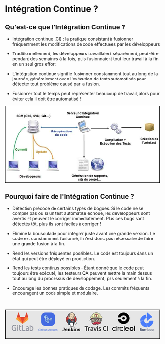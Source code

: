 # Intégration Continue ?

## Qu'est-ce que l'Intégration Continue ?

- Intégration continue (CI) : la pratique consistant à fusionner fréquemment les modifications de code effectuées par les développeurs

- Traditionnellement, les développeurs travaillaient séparément, peut-être pendant des semaines à la fois, puis fusionnaient tout leur travail à la fin en un seul gros effort

- L'intégration continue signifie fusionner constamment tout au long de la journée, généralement avec l'exécution de tests automatisés pour détecter tout problème causé par la fusion.

- Fusionner tout le temps peut représenter beaucoup de travail, alors pour éviter cela il doit être automatisé !

![ci](./images/ci.png)

## Pourquoi faire de l'Intégration Continue ?

- Détection précoce de certains types de bogues. Si le code ne se compile pas ou si un test automatisé échoue, les développeurs sont avertis et peuvent le corriger immédiatement. Plus ces bugs sont détectés tôt, plus ils sont faciles à corriger !

- Élimine la bousculade pour intégrer juste avant une grande version. Le code est constamment fusionné, il n'est donc pas nécessaire de faire une grande fusion à la fin.

- Rend les versions fréquentes possibles. Le code est toujours dans un état qui peut être déployé en production.

- Rend les tests continus possibles - Étant donné que le code peut toujours être exécuté, les testeurs QA peuvent mettre la main dessus tout au long du processus de développement, pas seulement à la fin.

- Encourage les bonnes pratiques de codage. Les commits fréquents encouragent un code simple et modulaire.

<br>

![ci_tools](./images/ci_tools.png)